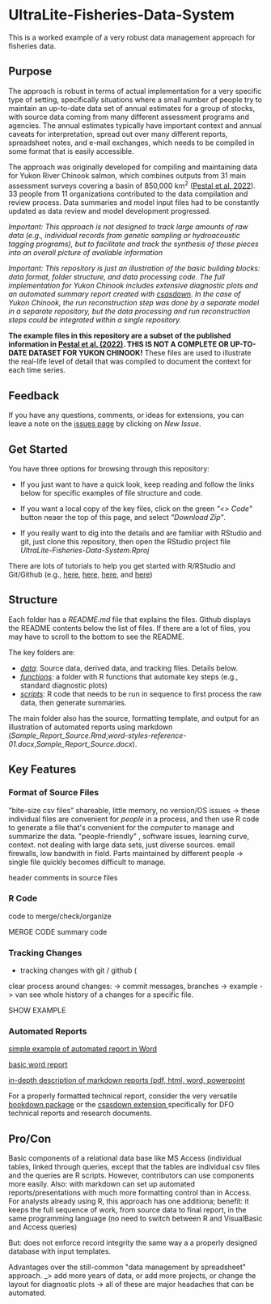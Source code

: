 # UltraLite-Fisheries-Data-System

This is a worked example of a very robust data management approach for fisheries data. 

## Purpose

The approach is robust in terms of actual implementation for a very specific type of setting, specifically situations where a small number of people try to maintain an up-to-date data set of annual estimates for a group of stocks, with source data coming from many different assessment programs and agencies. The annual estimates typically have important context and annual caveats for interpretation, spread out over many different reports, spreadsheet notes, and e-mail exchanges, which needs to be compiled in some format that is easily accessible. 

The approach was originally developed for compiling and maintaining data for Yukon River Chinook salmon, which combines outputs from 31 main assessment surveys covering a basin of 850,000 km<sup>2</sup> ([Pestal et al. 2022](https://www.psc.org/download/33/psc-technical-reports/14359/psc-technical-report-no-48.pdf)). 33 people from 11 organizations contributed to the data compilation and review process. Data summaries and model input files had to be constantly updated as data review and model development progressed.

*Important: This approach is not designed to track large amounts of raw data (e.g., individual records from genetic sampling or hydroacoustic tagging programs), but to facilitate and track the synthesis of these pieces into an overall picture of available information* 


*Important: This repository is just an illustration of the basic building blocks: data format, folder structure, and data processing code. The full implementation for Yukon Chinook includes extensive diagnostic plots and an automated summary report created with [csasdown](https://github.com/pbs-assess/csasdown). In the case of Yukon Chinook, the run reconstruction step was done by a separate model in a separate repository, but the data processing and run reconstruction steps could be integrated within a single repository.*


**The example files in this repository are a subset of the published information in [Pestal et al. (2022)](https://www.psc.org/download/33/psc-technical-reports/14359/psc-technical-report-no-48.pdf). THIS IS NOT A COMPLETE OR UP-TO-DATE DATASET FOR YUKON CHINOOK!** These files are used to illustrate the real-life level of detail that was compiled to document the context for each time series.

## Feedback

If you have any questions, comments, or ideas for extensions, you can leave a note on the
[issues page](https://github.com/SOLV-Code/UltraLite-Fisheries-Data-System/issues) by clicking
on *New Issue*.


## Get Started

You have three options for browsing through this repository:

* If you just want to have a quick look, keep reading and follow the links below for specific examples of file structure and code.

* If you want a local copy of the key files, click on the green *"<> Code"* button neaer the top of this page, and select *"Download Zip"*.

* If you really want to dig into the details and are familiar with RStudio and git, just clone this repository, then open the RStudio project file *UltraLite-Fisheries-Data-System.Rproj*

There are lots of tutorials to help you get started with R/RStudio and Git/Github (e.g., [here](https://www.dataquest.io/blog/tutorial-getting-started-with-r-and-rstudio/), 
[here](https://sites.northwestern.edu/researchcomputing/resources/using-git-and-github-with-r-rstudio/),   [here](https://happygitwithr.com/rstudio-git-github.html), and [here](https://resources.github.com/github-and-rstudio/))


## Structure

Each folder has a *README.md* file that explains the files. Github displays the README contents below the list of files. If there are a lot of files, you may have to scroll to the bottom to see the README.

The key folders are:

* [*data*](https://github.com/SOLV-Code/UltraLite-Fisheries-Data-System/tree/main/data): Source data, derived data, and tracking files. Details below.
* [*functions*](https://github.com/SOLV-Code/UltraLite-Fisheries-Data-System/tree/main/functions): a folder with R functions that automate key steps (e.g., standard diagnostic plots)
* [*scripts*](https://github.com/SOLV-Code/UltraLite-Fisheries-Data-System/tree/main/scripts): R code that needs to be run in sequence to first process the raw data, then generate summaries.

The main folder also has the source, formatting template, and output for an illustration of automated reports using markdown (*Sample_Report_Source.Rmd*,*word-styles-reference-01.docx*,*Sample_Report_Source.docx*).

## Key Features


### Format of Source Files

"bite-size csv files"  shareable, little memory, no version/OS issues  -> these individual files are convenient for *people* in a process, and then use R code to generate a file that's convenient for the *computer* to manage and summarize the data.   "people-friendly" , software issues, learning curve, context. not dealing with large data sets, just diverse sources.  email firewalls, low bandwith in field. Parts maintained by different people -> single file quickly becomes difficult to manage.


header comments in source files

### R Code

code to merge/check/organize

MERGE CODE
summary code

### Tracking Changes


- tracking changes with git / github (

clear process around changes: -> commit messages, branches -> example  -> van see whole history of a changes for a specific file.


SHOW EXAMPLE

### Automated Reports


[simple example of automated report in Word](https://github.com/SOLV-Code/UltraLite-Fisheries-Data-System/raw/main/Sample_Report_Source.docx)


[basic word report](https://rmarkdown.rstudio.com/articles_docx.html)

[in-depth description of markdown reports (pdf, html, word, powerpoint](https://epirhandbook.com/en/reports-with-r-markdown.html)


For a properly formatted technical report, consider the very versatile [bookdown package](https://bookdown.org/yihui/rmarkdown/) or the  [csasdown extension ](https://github.com/pbs-assess/csasdown)specifically for DFO technical reports and research documents.


## Pro/Con


Basic components of  a relational data base like MS Access (individual tables, linked through queries, except that the tables are individual csv files and the queries are R scripts. However, contributors   can use components more easily. Also: with markdown can set up automated reports/presentations with much more formatting control than in Access. For analysts already using R, this approach has one additiona; benefit: it keeps the full sequence of work, from source data to final report, in the same programming language (no need to switch between R and VisualBasic and Access queries)

But: does not enforce record integrity the same way a a properly designed database with input templates. 

Advantages over the still-common "data management by spreadsheet" approach. _> add more years of data, or add more projects, or change the layout for diagnostic plots -> all of these are major headaches that can be automated.






